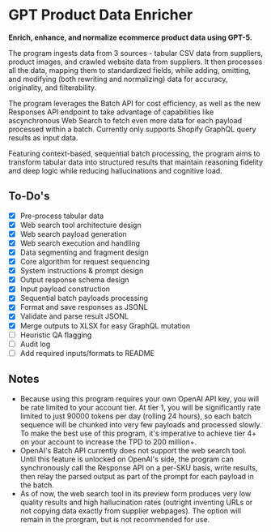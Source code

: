 # GPT Product Data Enricher

**Enrich, enhance, and normalize ecommerce product data using GPT-5.**

The program ingests data from 3 sources - tabular CSV data from suppliers, product images, and crawled website data from suppliers. It then processes all the data, mapping them to standardized fields, while adding, omitting, and modifying (both rewriting and normalizing) data for accuracy, originality, and filterability.

The program leverages the Batch API for cost efficiency, as well as the new Responses API endpoint to take advantage of capabilities like ascynchronous Web Search to fetch even more data for each payload processed within a batch. Currently only supports Shopify GraphQL query results as input data.

Featuring context-based, sequential batch processing, the program aims to transform tabular data into structured results that maintain reasoning fidelity and deep logic while reducing hallucinations and cognitive load.

## To-Do's

- [x] Pre-process tabular data
- [x] Web search tool architecture design
- [x] Web search payload generation
- [x] Web search execution and handling
- [x] Data segmenting and fragment design
- [x] Core algorithm for request sequencing
- [x] System instructions & prompt design
- [x] Output response schema design
- [x] Input payload construction
- [x] Sequential batch payloads processing
- [x] Format and save responses as JSONL
- [x] Validate and parse result JSONL
- [x] Merge outputs to XLSX for easy GraphQL mutation
- [ ] Heuristic QA flagging
- [ ] Audit log
- [ ] Add required inputs/formats to README

## Notes

- Because using this program requires your own OpenAI API key, you will be rate limited to your account tier. At tier 1, you will be significantly rate limited to just 90000 tokens per day (rolling 24 hours), so each batch sequence will be chunked into very few payloads and processed slowly. To make the best use of this program, it's imperative to achieve tier 4+ on your account to increase the TPD to 200 million+.
- OpenAI's Batch API currently does not support the web search tool. Until this feature is unlocked on OpenAI's side, the program can synchronously call the Response API on a per-SKU basis, write results, then relay the parsed output as part of the prompt for each payload in the batch.
- As of now, the web search tool in its preview form produces very low quality results and high hallucination rates (outright inventing URLs or not copying data exactly from supplier webpages). The option will remain in the prorgram, but is not recommended for use.
